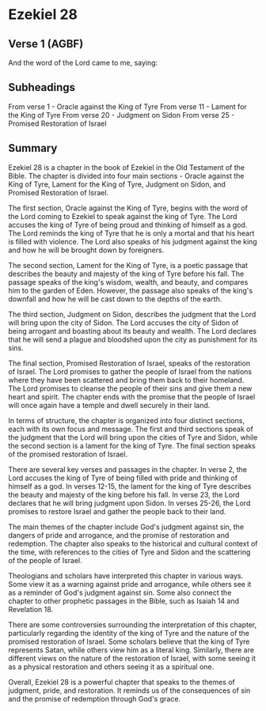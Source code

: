 # Ezekiel 28

## Verse 1 (AGBF)

And the word of the Lord came to me, saying:

## Subheadings

From verse 1 - Oracle against the King of Tyre
From verse 11 - Lament for the King of Tyre
From verse 20 - Judgment on Sidon
From verse 25 - Promised Restoration of Israel

## Summary

Ezekiel 28 is a chapter in the book of Ezekiel in the Old Testament of the Bible. The chapter is divided into four main sections - Oracle against the King of Tyre, Lament for the King of Tyre, Judgment on Sidon, and Promised Restoration of Israel. 

The first section, Oracle against the King of Tyre, begins with the word of the Lord coming to Ezekiel to speak against the king of Tyre. The Lord accuses the king of Tyre of being proud and thinking of himself as a god. The Lord reminds the king of Tyre that he is only a mortal and that his heart is filled with violence. The Lord also speaks of his judgment against the king and how he will be brought down by foreigners.

The second section, Lament for the King of Tyre, is a poetic passage that describes the beauty and majesty of the king of Tyre before his fall. The passage speaks of the king's wisdom, wealth, and beauty, and compares him to the garden of Eden. However, the passage also speaks of the king's downfall and how he will be cast down to the depths of the earth.

The third section, Judgment on Sidon, describes the judgment that the Lord will bring upon the city of Sidon. The Lord accuses the city of Sidon of being arrogant and boasting about its beauty and wealth. The Lord declares that he will send a plague and bloodshed upon the city as punishment for its sins.

The final section, Promised Restoration of Israel, speaks of the restoration of Israel. The Lord promises to gather the people of Israel from the nations where they have been scattered and bring them back to their homeland. The Lord promises to cleanse the people of their sins and give them a new heart and spirit. The chapter ends with the promise that the people of Israel will once again have a temple and dwell securely in their land.

In terms of structure, the chapter is organized into four distinct sections, each with its own focus and message. The first and third sections speak of the judgment that the Lord will bring upon the cities of Tyre and Sidon, while the second section is a lament for the king of Tyre. The final section speaks of the promised restoration of Israel.

There are several key verses and passages in the chapter. In verse 2, the Lord accuses the king of Tyre of being filled with pride and thinking of himself as a god. In verses 12-15, the lament for the king of Tyre describes the beauty and majesty of the king before his fall. In verse 23, the Lord declares that he will bring judgment upon Sidon. In verses 25-26, the Lord promises to restore Israel and gather the people back to their land.

The main themes of the chapter include God's judgment against sin, the dangers of pride and arrogance, and the promise of restoration and redemption. The chapter also speaks to the historical and cultural context of the time, with references to the cities of Tyre and Sidon and the scattering of the people of Israel.

Theologians and scholars have interpreted this chapter in various ways. Some view it as a warning against pride and arrogance, while others see it as a reminder of God's judgment against sin. Some also connect the chapter to other prophetic passages in the Bible, such as Isaiah 14 and Revelation 18.

There are some controversies surrounding the interpretation of this chapter, particularly regarding the identity of the king of Tyre and the nature of the promised restoration of Israel. Some scholars believe that the king of Tyre represents Satan, while others view him as a literal king. Similarly, there are different views on the nature of the restoration of Israel, with some seeing it as a physical restoration and others seeing it as a spiritual one.

Overall, Ezekiel 28 is a powerful chapter that speaks to the themes of judgment, pride, and restoration. It reminds us of the consequences of sin and the promise of redemption through God's grace.